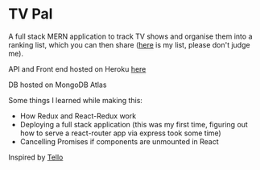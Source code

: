 # TV Pal

A full stack MERN application to track TV shows and organise them into a ranking list, which you can then share ([here](https://www.tv-pal-2020.herokuapp.com/app/u/smc) is my list, please don't judge me).

API and Front end hosted on Heroku [here](https://www.tv-pal-2020.herokuapp.com)

DB hosted on MongoDB Atlas

Some things I learned while making this:
- How Redux and React-Redux work
- Deploying a full stack application (this was my first time, figuring out how to serve a react-router app via express took some time)
- Cancelling Promises if components are unmounted in React


Inspired by [Tello](http://tello.tv)
